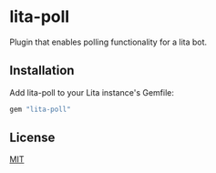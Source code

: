 # lita-poll

Plugin that enables polling functionality for a lita bot.

## Installation

Add lita-poll to your Lita instance's Gemfile:

``` ruby
gem "lita-poll"
```
## License

[MIT](http://opensource.org/licenses/MIT)
